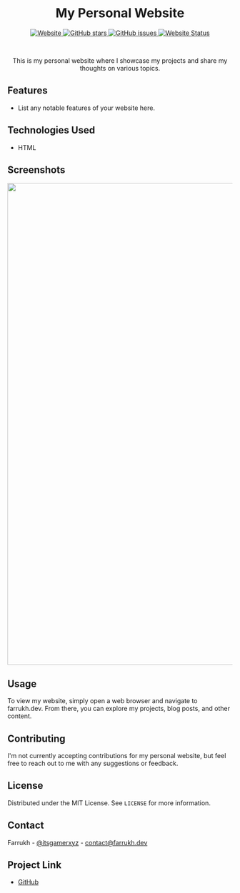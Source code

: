 <div align="center">
  <h1>My Personal Website</h1>
  <p>
    <a href="https://farrukh.dev/" target="_blank">
      <img alt="Website" src="https://img.shields.io/badge/Website-farrukh.dev-blue?style=for-the-badge">
    </a>
    <a href="https://github.com/itsgamerxyz/farrukh.dev/stargazers" target="_blank">
      <img alt="GitHub stars" src="https://img.shields.io/github/stars/itsgamerxyz/farrukh.dev.svg?style=social&label=Stars&maxAge=2592000">
    </a>
    <a href="https://github.com/itsgamerxyz/farrukh.dev/issues" target="_blank">
      <img alt="GitHub issues" src="https://img.shields.io/github/issues/itsgamerxyz/farrukh.dev.svg?style=for-the-badge">
    </a>
    <a href="https://farrukh.dev" target="_blank">
      <img alt="Website Status" src="https://img.shields.io/website-up-down-green-red/https/farrukh.dev.svg?style=for-the-badge">
    </a>
  </p>
  <br>
  <p>This is my personal website where I showcase my projects and share my thoughts on various topics.</p>
</div>

## Features

- List any notable features of your website here.

## Technologies Used

- HTML

## Screenshots

<p align="center">
  <a href="https://imgur.com/"><img src="https://i.imgur.com/bKCEcKm.png" alt="bKCEcKm.png" border="0" width="1920" height="1080"></a>
</p>



## Usage

To view my website, simply open a web browser and navigate to farrukh.dev. From there, you can explore my projects, blog posts, and other content.

## Contributing

I'm not currently accepting contributions for my personal website, but feel free to reach out to me with any suggestions or feedback.

## License

Distributed under the MIT License. See `LICENSE` for more information.

## Contact

Farrukh - [@itsgamerxyz](https://twitter.com/itsgamerxyz) - contact@farrukh.dev

## Project Link

- [GitHub](https://github.com/itsgamerxyz/farrukh.dev)
